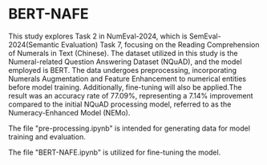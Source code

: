 # BERT-NAFE
This study explores Task 2 in NumEval-2024, which is SemEval-2024(Semantic Evaluation) Task 7, focusing on the Reading Comprehension of Numerals in Text (Chinese). The dataset utilized in this study is the Numeral-related Question Answering Dataset (NQuAD), and the model employed is BERT. The data undergoes preprocessing, incorporating Numerals Augmentation and Feature Enhancement to numerical entities before model training. Additionally, fine-tuning will also be applied.The result was an accuracy rate of 77.09\%, representing a 7.14\% improvement compared to the initial NQuAD processing model, referred to as the Numeracy-Enhanced Model (NEMo).

The file "pre-processing.ipynb" is intended for generating data for model training and evaluation.

The file "BERT-NAFE.ipynb" is utilized for fine-tuning the model.
